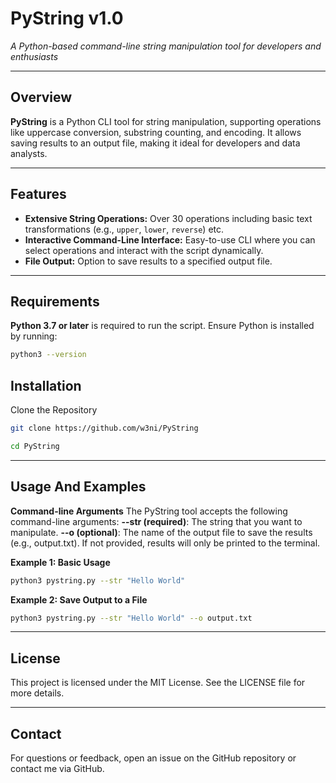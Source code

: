 # **PyString v1.0**  
_A Python-based command-line string manipulation tool for developers and enthusiasts_

---

## **Overview**
**PyString** is a Python CLI tool for string manipulation, supporting operations like uppercase conversion, substring counting, and encoding. It allows saving results to an output file, making it ideal for developers and data analysts.

---

## **Features**

- **Extensive String Operations:** Over 30 operations including basic text transformations (e.g., `upper`, `lower`, `reverse`) etc.
- **Interactive Command-Line Interface:** Easy-to-use CLI where you can select operations and interact with the script dynamically.
- **File Output:** Option to save results to a specified output file.

---
## **Requirements**

**Python 3.7 or later** is required to run the script. Ensure Python is installed by running:

  ```bash
  python3 --version

  ```
## **Installation**
Clone the Repository
```bash
git clone https://github.com/w3ni/PyString
```

```bash
cd PyString
```

---
## **Usage And Examples**
**Command-line Arguments**
The PyString tool accepts the following command-line arguments:
**--str (required)**: The string that you want to manipulate.
**--o (optional)**: The name of the output file to save the results (e.g., output.txt). If not provided, results will only be printed to the terminal.

**Example 1: Basic Usage**

```bash
python3 pystring.py --str "Hello World"
```

**Example 2: Save Output to a File**

```bash
python3 pystring.py --str "Hello World" --o output.txt
```

---

## **License**
This project is licensed under the MIT License. See the LICENSE file for more details.

---

## **Contact**
For questions or feedback, open an issue on the GitHub repository or contact me via GitHub.

